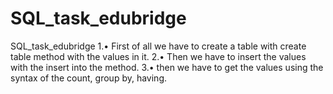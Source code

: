 # SQL_task_edubridge
SQL_task_edubridge
1.•	First of all we have to create a table with create table method with the values in it.
2.•	Then we have to insert the values with the insert into the method.
3.•	then we have to get the values using the syntax of the count, group by, having.
